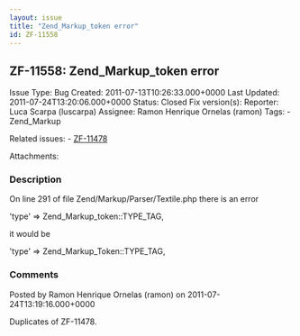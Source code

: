 ```yaml
---
layout: issue
title: "Zend_Markup_token error"
id: ZF-11558
---
```


ZF-11558: Zend\_Markup\_token error
-----------------------------------

 Issue Type: Bug Created: 2011-07-13T10:26:33.000+0000 Last Updated: 2011-07-24T13:20:06.000+0000 Status: Closed Fix version(s): 
 Reporter:  Luca Scarpa (luscarpa)  Assignee:  Ramon Henrique Ornelas (ramon)  Tags: - Zend\_Markup
 
 Related issues: - [ZF-11478](/issues/browse/ZF-11478)
 
 Attachments: 
### Description

On line 291 of file Zend/Markup/Parser/Textile.php there is an error

'type' => Zend\_Markup\_token::TYPE\_TAG,

it would be

'type' => Zend\_Markup\_Token::TYPE\_TAG,

 

 

### Comments

Posted by Ramon Henrique Ornelas (ramon) on 2011-07-24T13:19:16.000+0000

Duplicates of ZF-11478.

 

 